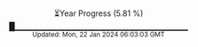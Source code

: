 <p align="center">
⏳Year Progress (5.81 %)<br>
█▁▁▁▁▁▁▁▁▁▁▁▁▁▁▁▁▁▁▁▁▁▁▁▁▁▁▁▁▁ <br>
<sub>Updated: Mon, 22 Jan 2024 06:03:03 GMT</sub>
</p>

